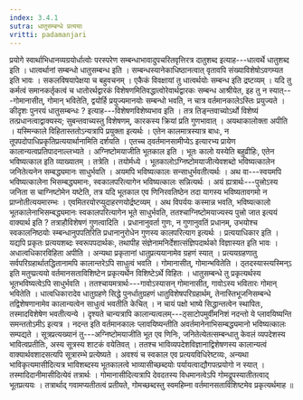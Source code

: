```yaml
---
index: 3.4.1
sutra: धातुसम्बन्धे प्रत्ययाः
vritti: padamanjari
---
```


 प्रयोगे स्वार्थाभिधानव्यग्रयोर्धात्वोः परस्परेण सम्बन्धाभावादुपचरितवृत्तिरत्र दातुशब्द इत्याह---धात्वर्थे धातुशब्द इति । धात्वर्थानां सम्बन्धो धातुसम्बन्ध इति । सम्बन्धस्यानेकाधिष्ठानत्वात् वृतावपि संख्याविशेषोऽवगम्यत इति भावः । सकलविषयापेक्षया च बहुवचनम् । एकैकं विवक्षायां तु धात्वर्थयोः सम्बन्ध इति द्रष्टव्यम् । यदि तु कर्मत्वं समानकर्तृकत्वं च धातोरर्थद्वारकं विशेषणमितिवद्धात्वोरेवार्थद्वारकः सम्बन्ध आश्रीयेत, इह तु न स्यात्---गोमानासीत्, गोमान् भवितेति, द्वयोर्हि प्रयुज्यमानयोः सम्बन्धो भवति, न चात्र वर्तमानकालेऽस्तिः प्रयुज्यते । कीदृशः पुनरयं धातुसम्बन्धः ? इत्याह---विशेषणविशेष्यभाव इति । तत्र तिङ्न्तवाच्योऽर्थो विशेष्यं तत्प्रधानत्वाद्वाक्यस्य; सुबन्तवाच्यस्तु विशेषणम्, कारकस्य क्रियां प्रति गुणभावात् । अयथाकालोक्ता अपीति । यस्मिन्काले विहितास्ततोऽन्यत्रापि प्रयुक्ता इत्यर्थः । एतेन कालमात्रस्यात्र बाधः, न तूपपदोपाधिप्रकृतिप्रत्ययार्थानामिति दर्शयति । एतच्च ठ्वर्तमानसामीप्येऽ इत्यारभ्य प्रायेण कालान्यत्वप्रतिपादनाल्लभ्यते । अग्निष्टोमयाजीति भूतकाल इति । भूतः कालो यस्येति बहुव्रीहिः, एतेन भविष्यत्काल इति व्याख्यातम् । तत्रेति । तयोर्मध्ये । भूतकालोऽग्निष्टोमयाजीत्येवशब्दो भविष्यत्कालेन जनितेत्यनेन सम्बद्ध्यमानः साधुर्भवति । अयमपि भविष्यत्कालः सन्साधुर्भवतीत्यर्थः । अथ वा---स्वयमपि भविष्यत्कालेना भिसम्बद्ध्यमानः, स्वकालपरित्यागेन भविष्यत्कालः सन्नित्यर्थः । अयं ह्यत्रार्थः---पुत्त्रोऽस्य जनिता स चाग्निष्टोमेन यष्टेति, तत्र यदि भूतकाल एव णिनिरवतिष्ठेन तदा यागस्य भविष्यतावगमो न प्राप्नोतीत्ययमारम्भः । एवमितरयोरप्युदाहरणयोर्द्रष्टव्यम् । अथ विपर्ययः कस्मान्न भवति, भविष्यत्कालो भूतकालेनाभिसम्बद्ध्यमानः स्वकालपरित्यागेन भूते साधुर्भवति, ततश्चाग्निष्टोमयाज्यस्य पुत्त्रो जात इत्ययं वाक्यार्थ इति ? तत्राहौविशेषणं गुणत्वादिति । प्रधानानुवर्ता गुणः, न गुणानुवतिं प्रधानम्, उभयोश्च स्वकालनिष्ठयोः स्म्बन्धानुपपतिरिति प्रधानानुरोधेन गुणस्य कालपरित्याग इत्यर्थः । प्रत्ययाधिकार इति । यद्यपि प्रकृतः प्रत्ययशब्दः स्वरूपपदार्थकः, तथापीह संज्ञेनामनिर्देशात्संज्ञिपदार्थको विज्ञास्यत इति भावः । अधात्वधिकारविहिता अपीति । अन्यथा प्रकृतानां धातुप्रत्ययानामेव ग्रहणं स्यात् । प्रत्ययग्रहणातु सर्वपरिग्रहार्थातद्धितानामपि कालान्तरेऽपि साधुत्वं भवति । गोमानासीत्, गोमान्भवितेति । ठ्तदस्यास्त्यस्मिन्ऽ इति मतुप्प्रत्ययो वर्तमानसताविशिष्टेन प्रकृत्यर्थेन विशिष्टेऽर्थे विहितः । धातुसम्बन्धे तु प्रकृत्यर्थस्य भूतभविष्यत्वेऽपि साधुर्भवति । ततश्चायमत्रार्थः---गावोऽस्यासन् गोमानासीत्, गावोऽस्य भवितारः गोमान् भवितेति । धात्वधिकारादेव धातुग्रहणे सिद्धे पुनर्धातुग्रहणं धातुविशेषपरिग्रहार्थम्, तेनास्तिभूजनिसम्बन्धे तद्विशेषणानामेव कालान्यत्वेन साधुत्वं भवतीति केचित् । न चायं पक्षो भाष्ये सिद्धान्तत्वेन स्थापितः, तस्मादविशेषेण भवतीत्यन्ये । दृश्यते चान्यत्रापि कालान्यत्वलम्---ठ्साटोपमुर्वीमनिशं नदन्तो ये प्लावयिष्यन्ति समन्ततोऽमीऽ इत्यत्र । नदन्त इति वर्तमानकालः प्लावयिष्यन्तीति अवर्तमानेनाभिसम्बद्ध्यमानो भविष्यत्कालः सम्पद्यते । सूत्रप्रत्यख्यानं तु---अग्निष्टोमयाजीति भूत एव णिनिः, जनितेत्येतत्सम्बन्धातु केवलं व्यपदेशस्य भावित्वप्रतीतिः, अस्य सूत्रस्य शाटकं वयेतिवत् । ततश्च भाविव्यपदेशविज्ञानाद्विशेषणस्य कालान्यत्वं वाक्यार्थवशादसत्यपि सूत्रारम्भे प्रत्येष्यते । अवश्यं च स्वकाल एव प्रत्ययविधिरेष्टव्यः, अन्यथा भाविकृत्यमासीदित्यत्र भाविशब्दस्य भूतकालत्वे भाव्यासीच्छब्दयोः पर्यायत्वाद्यौगपत्प्रयोगो न स्यात् । तस्मादिदानीमासीदित्येवं तत्रार्थः । गोमानासीदित्यत्रापि देवदतस्य विधमानत्वेऽपि गोमद्रूपस्यातीतत्वाद् भूतप्रत्ययः । तत्रार्थाद् गवामप्यतीतत्वं प्रतीयते, गोमच्छब्दस्तु स्वमहिम्ना वर्तमानसताविशिष्टमेव प्रकृत्यर्थमाह ॥